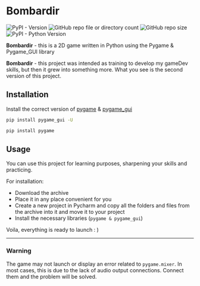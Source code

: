# Bombardir

![PyPI - Version](https://img.shields.io/pypi/v/pygame)  ![GitHub repo file or directory count](https://img.shields.io/github/directory-file-count/OneCbyte/Bombardir) ![GitHub repo size](https://img.shields.io/github/repo-size/OneCbyte/Bombardir) ![PyPI - Python Version](https://img.shields.io/pypi/pyversions/pygame_gui)

**Bombardir** - this is a 2D game written in Python using the Pygame & Pygame_GUI library


**Bombardir** - this project was intended as training to develop my gameDev skills, but then it grew into something more. What you see is the second version of this project.
 

 ## Installation
 Install the correct version of [pygame](https://pypi.org/project/pygame/) & [pygame_gui](https://pypi.org/project/pygame-gui/)

 ```bash
pip install pygame_gui -U
```

```bash
pip install pygame
```

## Usage

You can use this project for learning purposes, sharpening your skills and practicing.

For installation:
* Download the archive
* Place it in any place convenient for you
* Create a new project in Pycharm and copy all the folders and files from the archive into it and move it to your project
* Install the necessary libraries (```pygame & pygame_gui```)

Voila, everything is ready to launch : )
___

### Warning 
The game may not launch or display an error related to ```pygame.mixer```. In most cases, this is due to the lack of audio output connections. Connect them and the problem will be solved.
